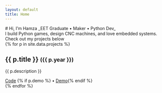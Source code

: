 ```yaml
---
layout: default
title: Home
---
```


<section class="hero">
  <!-- ![Headshot](/assets/img/headshot.jpg){: .avatar } -->
  # Hi, I’m Hamza
  _EET Graduate • Maker • Python Dev_
</section>

<section class="about">
I build Python games, design CNC machines, and love embedded systems.  
Check out my projects below 
<!-- or [contact me](/contact){: .link }. -->
</section>

<section class="projects">
{% for p in site.data.projects %}
<div class="project-card">
  <h2>{{ p.title }} <small>({{ p.year }})</small></h2>
  <p>{{ p.description }}</p>
  <a href="{{ p.repo }}" target="_blank">Code</a>
  {% if p.demo %} • <a href="{{ p.demo }}" target="_blank">Demo</a>{% endif %}
</div>
{% endfor %}
</section>
